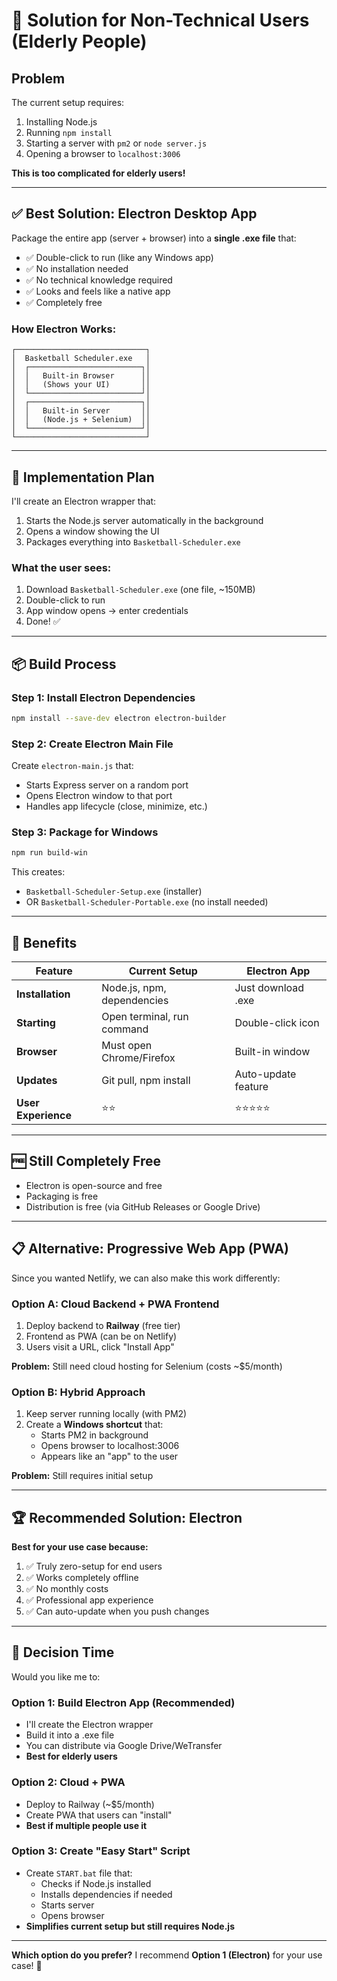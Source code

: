 # 🎯 Solution for Non-Technical Users (Elderly People)

## Problem
The current setup requires:
1. Installing Node.js
2. Running `npm install`
3. Starting a server with `pm2` or `node server.js`
4. Opening a browser to `localhost:3006`

**This is too complicated for elderly users!**

---

## ✅ Best Solution: Electron Desktop App

Package the entire app (server + browser) into a **single .exe file** that:
- ✅ Double-click to run (like any Windows app)
- ✅ No installation needed
- ✅ No technical knowledge required
- ✅ Looks and feels like a native app
- ✅ Completely free

### How Electron Works:
```
┌─────────────────────────────┐
│  Basketball Scheduler.exe   │
│  ┌─────────────────────────┐│
│  │   Built-in Browser      ││
│  │   (Shows your UI)       ││
│  └─────────────────────────┘│
│  ┌─────────────────────────┐│
│  │   Built-in Server       ││
│  │   (Node.js + Selenium)  ││
│  └─────────────────────────┘│
└─────────────────────────────┘
```

---

## 🚀 Implementation Plan

I'll create an Electron wrapper that:
1. Starts the Node.js server automatically in the background
2. Opens a window showing the UI
3. Packages everything into `Basketball-Scheduler.exe`

### What the user sees:
1. Download `Basketball-Scheduler.exe` (one file, ~150MB)
2. Double-click to run
3. App window opens → enter credentials
4. Done! ✅

---

## 📦 Build Process

### Step 1: Install Electron Dependencies
```bash
npm install --save-dev electron electron-builder
```

### Step 2: Create Electron Main File
Create `electron-main.js` that:
- Starts Express server on a random port
- Opens Electron window to that port
- Handles app lifecycle (close, minimize, etc.)

### Step 3: Package for Windows
```bash
npm run build-win
```

This creates:
- `Basketball-Scheduler-Setup.exe` (installer)
- OR `Basketball-Scheduler-Portable.exe` (no install needed)

---

## 🎁 Benefits

| Feature | Current Setup | Electron App |
|---------|--------------|--------------|
| **Installation** | Node.js, npm, dependencies | Just download .exe |
| **Starting** | Open terminal, run command | Double-click icon |
| **Browser** | Must open Chrome/Firefox | Built-in window |
| **Updates** | Git pull, npm install | Auto-update feature |
| **User Experience** | ⭐⭐ | ⭐⭐⭐⭐⭐ |

---

## 🆓 Still Completely Free

- Electron is open-source and free
- Packaging is free
- Distribution is free (via GitHub Releases or Google Drive)

---

## 📋 Alternative: Progressive Web App (PWA)

Since you wanted Netlify, we can also make this work differently:

### Option A: Cloud Backend + PWA Frontend
1. Deploy backend to **Railway** (free tier)
2. Frontend as PWA (can be on Netlify)
3. Users visit a URL, click "Install App"

**Problem:** Still need cloud hosting for Selenium (costs ~$5/month)

### Option B: Hybrid Approach
1. Keep server running locally (with PM2)
2. Create a **Windows shortcut** that:
   - Starts PM2 in background
   - Opens browser to localhost:3006
   - Appears like an "app" to the user

**Problem:** Still requires initial setup

---

## 🏆 Recommended Solution: Electron

**Best for your use case because:**
1. ✅ Truly zero-setup for end users
2. ✅ Works completely offline
3. ✅ No monthly costs
4. ✅ Professional app experience
5. ✅ Can auto-update when you push changes

---

## 🤔 Decision Time

Would you like me to:

### Option 1: Build Electron App (Recommended)
- I'll create the Electron wrapper
- Build it into a .exe file
- You can distribute via Google Drive/WeTransfer
- **Best for elderly users**

### Option 2: Cloud + PWA
- Deploy to Railway (~$5/month)
- Create PWA that users can "install"
- **Best if multiple people use it**

### Option 3: Create "Easy Start" Script
- Create `START.bat` file that:
  - Checks if Node.js installed
  - Installs dependencies if needed
  - Starts server
  - Opens browser
- **Simplifies current setup but still requires Node.js**

---

**Which option do you prefer?** I recommend **Option 1 (Electron)** for your use case! 🎯

